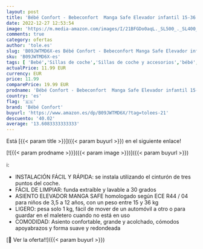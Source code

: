 ```yaml
---
layout: post
title: 'Bébé Confort - Bebeconfort  Manga Safe Elevador infantil 15-36 kg  silla coche grupo 2/3  Asiento elevador niños de 3.5-12 años  color Full Black  negro '
date: 2022-12-27 12:53:54
image: 'https://m.media-amazon.com/images/I/21BFGDo0aqL._SL500_._SL400_.jpg'
comments: true
category: ofertas
author: 'tole.es'
slug: 'B09JWTMD6X-es Bébé Confort - Bebeconfort Manga Safe Elevador infantil...'
sku: 'B09JWTMD6X-es'
tags: [ 'Bebé','Sillas de coche','Sillas de coche y accesorios','bébé','bébé confort','coche','confort','grupo','silla','🇪🇸', ]
actualPrice: 11.99 EUR
currency: EUR
price: 11.99
comparePrice: 19.99 EUR
prodname: 'Bébé Confort - Bebeconfort  Manga Safe Elevador infantil 15-36 kg  silla coche grupo 2/3  Asiento elevador niños de 3.5-12 años  color Full Black  negro '
country: 'es'
flag: '🇪🇸'
brand: 'Bébé Confort'
buyurl: 'https://www.amazon.es/dp/B09JWTMD6X/?tag=tolees-21'
descuento: '40.02'
average: '13.6083333333333'
---
```


Está [{{< param title >}}]({{< param buyurl >}}) en el siguiente enlace!

[![{{< param prodname >}}]({{< param image >}})]({{< param buyurl >}})

ℹ️:

- INSTALACIÓN FÁCIL Y RÁPIDA: se instala utilizando el cinturón de tres puntos del coche.
- FÁCIL DE LIMPIAR: funda extraíble y lavable a 30 grados
- ASIENTO ELEVADOR MANGA SAFE homologado según ECE R44 / 04 para niños de 3,5 a 12 años, con un peso entre 15 y 36 kg
- LIGERO: pesa solo 1 kg, fácil de mover de un automóvil a otro o para guardar en el maletero cuando no está en uso
- COMODIDAD: Asiento confortable, grande y acolchado, cómodos apoyabrazos y forma suave y redondeada

[🛒 Ver la oferta!!]({{< param buyurl >}})
